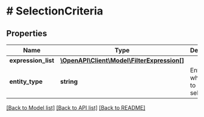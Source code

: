 # # SelectionCriteria

## Properties

Name | Type | Description | Notes
------------ | ------------- | ------------- | -------------
**expression_list** | [**\OpenAPI\Client\Model\FilterExpression[]**](FilterExpression.md) |  |
**entity_type** | **string** | Entity type which has to be selected |

[[Back to Model list]](../../README.md#models) [[Back to API list]](../../README.md#endpoints) [[Back to README]](../../README.md)
